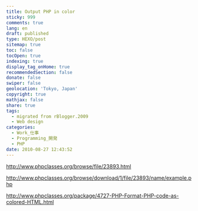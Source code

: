 ```yaml
---
title: Output PHP in color
sticky: 999
comments: true
lang: en
draft: published
type: HEXO/post
sitemap: true
toc: false
tocOpen: true
indexing: true
display_tag_onHome: true
recommendedSection: false
donate: false
swiper: false
geolocation: 'Tokyo, Japan'
copyright: true
mathjax: false
share: true
tags:
  - migrated from rBlogger.2009
  - Web design
categories:
  - Work_仕事
  - Programming_開発
  - PHP
date: 2010-08-27 12:43:52
---
```


 http://www.phpclasses.org/browse/file/23893.html
 

 http://www.phpclasses.org/browse/download/1/file/23893/name/example.php
 
 
 http://www.phpclasses.org/package/4727-PHP-Format-PHP-code-as-colored-HTML.html